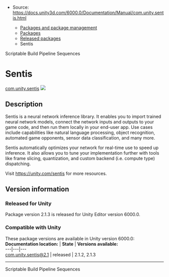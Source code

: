 * Source: https://docs.unity3d.com/6000.0/Documentation/Manual/com.unity.sentis.html

  * [Packages and package management](https://docs.unity3d.com/6000.0/Documentation/Manual/PackagesList.html)
  * [Packages](https://docs.unity3d.com/6000.0/Documentation/Manual/Packages-all.html)
  * [Released packages](https://docs.unity3d.com/6000.0/Documentation/Manual/pack-safe.html)
  * Sentis 


[](https://docs.unity3d.com/6000.0/Documentation/Manual/com.unity.scriptablebuildpipeline.html)
Scriptable Build Pipeline 
[](https://docs.unity3d.com/6000.0/Documentation/Manual/com.unity.sequences.html)
Sequences 
# Sentis
[com.unity.sentis](https://docs.unity3d.com/Packages/com.unity.sentis@2.1/manual/index.html) ![](https://docs.unity3d.com/6000.0/Documentation/uploads/Main/iconRel.png)
## Description
Sentis is a neural network inference library. It enables you to import trained neural network models, connect the network inputs and outputs to your game code, and then run them locally in your end-user app. Use cases include capabilities like natural language processing, object recognition, automated game opponents, sensor data classification, and many more.  
  
Sentis automatically optimizes your network for real-time use to speed up inference. It also allows you to tune your implementation further with tools like frame slicing, quantization, and custom backend (i.e. compute type) dispatching.  
  
Visit <https://unity.com/sentis> for more resources. 
## Version information
### Released for Unity
Package version 2.1.3 is released for Unity Editor version 6000.0.
### Compatible with Unity
These package versions are available in Unity version 6000.0:
**Documentation location:** | **State** | **Versions available:**  
---|---|---  
[com.unity.sentis@2.1](https://docs.unity3d.com/Packages/com.unity.sentis@2.1/manual/index.html) | released | 2.1.2, 2.1.3  
* * *
[](https://docs.unity3d.com/6000.0/Documentation/Manual/com.unity.scriptablebuildpipeline.html)
Scriptable Build Pipeline 
[](https://docs.unity3d.com/6000.0/Documentation/Manual/com.unity.sequences.html)
Sequences 
